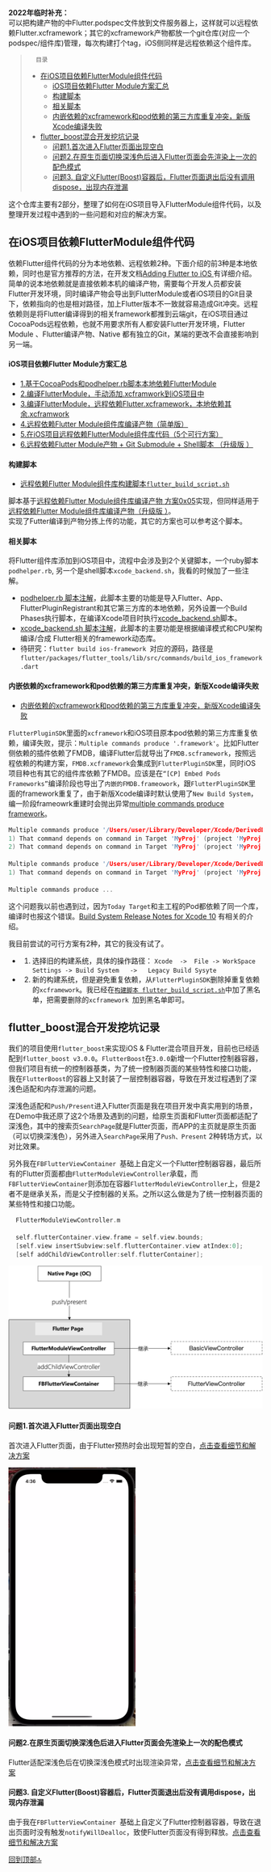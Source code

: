 <span id="go_top"> </span>

**2022年临时补充：**   
可以把构建产物的中Flutter.podspec文件放到文件服务器上，这样就可以远程依赖Flutter.xcframework；其它的xcframework产物都放一个git仓库(对应一个podspec/组件库)管理，每次构建打个tag，iOS侧同样是远程依赖这个组件库。


> 		目录
>  
> * [在iOS项目依赖FlutterModule组件代码](#id-h2-01)
> 	* [iOS项目依赖Flutter Module方案汇总](#id-h4-01)
> 	* [构建脚本](#id-h4-02)
> 	* [相关脚本](#id-h4-03)
> 	* [内嵌依赖的xcframework和pod依赖的第三方库重复冲突，新版Xcode编译失败](#id-h4-04)
> * [flutter_boost混合开发挖坑记录](#id-h2-02)
> 	* [问题1.首次进入Flutter页面出现空白](#id-h4-21)
> 	* [问题2.在原生页面切换深浅色后进入Flutter页面会先渲染上一次的配色模式](#id-h4-22)
> 	* [问题3. 自定义Flutter(Boost)容器后，Flutter页面退出后没有调用dispose，出现内存泄漏](#id-h4-23)
> 

这个仓库主要有2部分，整理了如何在iOS项目导入FlutterModule组件代码，以及整理开发过程中遇到的一些问题和对应的解决方案。

<h2 id="id-h2-01">在iOS项目依赖FlutterModule组件代码</h2>


依赖Flutter组件代码的分为本地依赖、远程依赖2种。下面介绍的前3种是本地依赖，同时也是官方推荐的方法，在开发文档[Adding Flutter to iOS
](https://flutter.dev/docs/development/add-to-app/ios/project-setup)有详细介绍。简单的说本地依赖就是直接依赖本机的编译产物，需要每个开发人员都安装Flutter开发环境，同时编译产物会导出到FlutterModule或者iOS项目的Git目录下，依赖指向的也是相对路径，加上Flutter版本不一致就容易造成Git冲突。远程依赖则是将Flutter编译得到的相关framework都推到云端git，在iOS项目通过CocoaPods远程依赖，也就不用要求所有人都安装Flutter开发环境，Flutter Module 、Flutter编译产物、Native 都有独立的Git，某端的更改不会直接影响到另一端。

<h4 id="id-h4-01">iOS项目依赖Flutter Module方案汇总</h4>

* [1.基于CocoaPods和podhelper.rb脚本本地依赖FlutterModule](https://github.com/XiFengLang/flutter_notes/blob/main/add_flutter_to_ios.md#id-h3-1)
* [2.编译FlutterModule，手动添加.xcframwork到iOS项目中](https://github.com/XiFengLang/flutter_notes/blob/main/add_flutter_to_ios.md#id-h3-2)
* [3.编译FlutterModule，远程依赖Flutter.xcframework，本地依赖其余.xcframwork](https://github.com/XiFengLang/flutter_notes/blob/main/add_flutter_to_ios.md#id-h3-3)
* [4.远程依赖Flutter Module组件库编译产物（简单版）](https://github.com/XiFengLang/flutter_notes/blob/main/add_flutter_to_ios.md#id-h3-4)
* [5.在iOS项目远程依赖FlutterModule组件库代码（5个可行方案）](https://github.com/XiFengLang/flutter_notes/blob/main/depend_flutter_module_remotely.md)
* [6.远程依赖Flutter Module产物 + Git Submodule + Shell脚本 （升级版 ）](https://github.com/XiFengLang/flutter_notes/blob/main/depend_flutter_remotely_upgrades.md)


<h4 id="id-h4-02">构建脚本</h4>

* [远程依赖Flutter Module组件库构建脚本`flutter_build_script.sh`](https://github.com/XiFengLang/flutter_notes/blob/main/flutter_build_script.md)

脚本基于[远程依赖Flutter Module组件库编译产物  方案0x05](https://github.com/XiFengLang/flutter_notes/blob/main/depend_flutter_module_remotely.md#id-h3-05)实现，但同样适用于[远程依赖Flutter Module组件库编译产物（升级版 ）](https://github.com/XiFengLang/flutter_notes/blob/main/depend_flutter_remotely_upgrades.md)。  
实现了Futter编译到产物分拣上传的功能，其它的方案也可以参考这个脚本。


<h4 id="id-h4-03">相关脚本</h4>

将Flutter组件库添加到iOS项目中，流程中会涉及到2个关键脚本，一个ruby脚本`podhelper.rb`, 另一个是shell脚本`xcode_backend.sh`，我看的时候加了一些注解。

* [podhelper.rb 脚本注解](https://github.com/XiFengLang/flutter_notes/blob/main/podhelper.rb)，此脚本主要的功能是导入Flutter、App、FlutterPluginRegistrant和其它第三方库的本地依赖，另外设置一个Build Phases执行脚本，在编译Xcode项目时执行[xcode_backend.sh](https://github.com/XiFengLang/flutter_notes/blob/main/xcode_backend.sh)脚本。
* [xcode_backend.sh 脚本注解](https://github.com/XiFengLang/flutter_notes/blob/main/xcode_backend.sh)，此脚本的主要功能是根据编译模式和CPU架构 编译/合成 Flutter相关的framework动态库。
* 待研究：`flutter build ios-framework `对应的源码，路径是`flutter/packages/flutter_tools/lib/src/commands/build_ios_framework.dart`

<h4 id="id-h4-04">内嵌依赖的xcframework和pod依赖的第三方库重复冲突，新版Xcode编译失败</h4>

* [内嵌依赖的xcframework和pod依赖的第三方库重复冲突，新版Xcode编译失败](https://github.com/XiFengLang/flutter_notes/blob/main/multiple_commands_produce_framework.md)

`FlutterPluginSDK`里面的`xcframework`和iOS项目原本pod依赖的第三方库重复依赖，编译失败，提示：`Multiple commands produce '.framework'`。比如Flutter侧依赖的插件依赖了FMDB，编译Flutter后就导出了`FMDB.scframework`，按照远程依赖的构建方案，`FMDB.xcframework`会集成到`FlutterPluginSDK`里，同时iOS项目种也有其它的组件库依赖了FMDB。应该是在`“[CP] Embed Pods Frameworks”`编译阶段也导出了`内嵌的FMDB.frameowork`，跟`FlutterPluginSDK`里面的framework重复了，由于新版Xcode编译时默认使用了`New Build System`，编一阶段frameowrk重建时会抛出异常[multiple commands produce framework](https://github.com/XiFengLang/flutter_notes/blob/main/multiple_commands_produce_framework.md)。

```C
Multiple commands produce '/Users/user/Library/Developer/Xcode/DerivedData/MyProj-flazyqyatfvrvsgcoofvwrizuvot/Build/Products/Debug-iphoneos/MyProj.app/Frameworks/FMDB.framework':
1) That command depends on command in Target 'MyProj' (project 'MyProj'): script phase “[CP] Embed Pods Frameworks”
2) That command depends on command in Target 'MyProj' (project 'MyProj'): script phase “[CP] Embed Pods Frameworks”

Multiple commands produce '/Users/user/Library/Developer/Xcode/DerivedData/MyProj-flazyqyatfvrvsgcoofvwrizuvot/Build/Products/Debug-iphoneos/MyProj.app/Frameworks/MMKV.framework':
1) That command depends on command in Target 'MyProj' (project 'MyProj'): script phase “[CP] Embed Pods Frameworks”

Multiple commands produce ...

```

这个问题我以前也遇到过，因为`Today Target`和主工程的Pod都依赖了同一个库，编译时也报这个错误。[Build System Release Notes for Xcode 10](https://developer.apple.com/documentation/xcode-release-notes/build-system-release-notes-for-xcode-10) 有相关的介绍。

我目前尝试的可行方案有2种，其它的我没有试了。

* 1. 选择旧的构建系统，具体的操作路径： `Xcode  ->  File -> WorkSpace Settings -> Build System   ->   Legacy Build Sysyte`
* 2. 新的构建系统，但是避免重复依赖，从`FlutterPluginSDK`删除掉重复依赖的`xcframework`。我已经在[`构建脚本 flutter_build_script.sh`](https://github.com/XiFengLang/flutter_notes/blob/main/flutter_build_script.md)中加了黑名单，把需要删除的`xcframework `加到黑名单即可。



<h2 id="id-h2-02">flutter_boost混合开发挖坑记录</h2>

我们的项目使用`flutter_boost`来实现iOS & Flutter混合项目开发，目前也已经适配到`flutter_boost v3.0.0`。`FlutterBoost`在`3.0.0`新增一个Flutter控制器容器，但我们项目有统一的控制器基类，为了统一控制器页面的某些特性和接口功能， 我在`FlutterBoost`的容器上又封装了一层控制器容器，导致在开发过程遇到了深浅色适配和内存泄漏的问题。

深浅色适配和`Push/Present`进入Flutter页面是我在项目开发中真实用到的场景，在Demo中我还原了这2个场景及遇到的问题，给原生页面和Flutter页面都适配了深浅色，其中的搜索页`SearchPage`就是Flutter页面，而APP的主页就是原生页面（可以切换深浅色），另外进入`SearchPage`采用了`Push、Present` 2种转场方式，以对比效果。


另外我在`FBFlutterViewContainer `基础上自定义一个Flutter控制器容器，最后所有的Flutter页面都由`FlutterModuleViewController`承载，而`FBFlutterViewContainer`则添加在容器`FlutterModuleViewController`上，但是2者不是继承关系，而是父子控制器的关系。之所以这么做是为了统一控制器页面的某些特性和接口功能。


```C
  FlutterModuleViewController.m

  self.flutterContainer.view.frame = self.view.bounds;
  [self.view insertSubview:self.flutterContainer.view atIndex:0];
  [self addChildViewController:self.flutterContainer];
```

<img src="https://github.com/XiFengLang/flutter_notes/blob/main/assets/flutter_page_container.png"  alt="Flutter控制器容器"/><br/>



<h4 id="id-h4-21">问题1.首次进入Flutter页面出现空白</h4>

首次进入Flutter页面，由于Flutter预热时会出现短暂的空白，[点击查看细节和解决方案](https://github.com/XiFengLang/flutter_notes/blob/main/flutter_boost_dark_mode.md)

<img src="https://github.com/XiFengLang/flutter_notes/blob/main/assets/ezgif.com-gif-maker.webp" width="50%" height="50%" alt="问题图"/><br/>


<h4 id="id-h4-22">问题2.在原生页面切换深浅色后进入Flutter页面会先渲染上一次的配色模式</h4>


Flutter适配深浅色后在切换深浅色模式时出现渲染异常，[点击查看细节和解决方案](https://github.com/XiFengLang/flutter_notes/blob/main/flutter_boost_dark_mode.md)

<h4 id="id-h4-23">问题3. 自定义Flutter(Boost)容器后，Flutter页面退出后没有调用dispose，出现内存泄漏</h4>

由于我在`FBFlutterViewContainer `基础上自定义了Flutter控制器容器，导致在退出页面时没有触发`notifyWillDealloc`，致使Flutter页面没有得到释放。[点击查看细节和解决方案](https://github.com/XiFengLang/flutter_notes/blob/main/flutter_boost_memory_leak.md)




[回到顶部🔝](#go_top)




